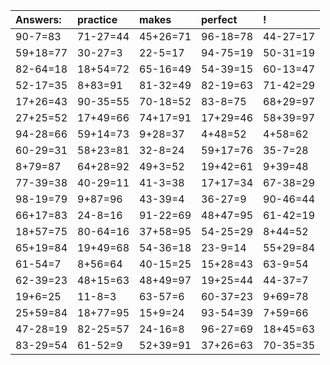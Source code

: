| Answers: | practice | makes | perfect | ! |
| :--- | :--- | :--- | :--- | :--- |
| 90-7=83 | 71-27=44 | 45+26=71 | 96-18=78 | 44-27=17 | 
| 59+18=77 | 30-27=3 | 22-5=17 | 94-75=19 | 50-31=19 | 
| 82-64=18 | 18+54=72 | 65-16=49 | 54-39=15 | 60-13=47 | 
| 52-17=35 | 8+83=91 | 81-32=49 | 82-19=63 | 71-42=29 | 
| 17+26=43 | 90-35=55 | 70-18=52 | 83-8=75 | 68+29=97 | 
| 27+25=52 | 17+49=66 | 74+17=91 | 17+29=46 | 58+39=97 | 
| 94-28=66 | 59+14=73 | 9+28=37 | 4+48=52 | 4+58=62 | 
| 60-29=31 | 58+23=81 | 32-8=24 | 59+17=76 | 35-7=28 | 
| 8+79=87 | 64+28=92 | 49+3=52 | 19+42=61 | 9+39=48 | 
| 77-39=38 | 40-29=11 | 41-3=38 | 17+17=34 | 67-38=29 | 
| 98-19=79 | 9+87=96 | 43-39=4 | 36-27=9 | 90-46=44 | 
| 66+17=83 | 24-8=16 | 91-22=69 | 48+47=95 | 61-42=19 | 
| 18+57=75 | 80-64=16 | 37+58=95 | 54-25=29 | 8+44=52 | 
| 65+19=84 | 19+49=68 | 54-36=18 | 23-9=14 | 55+29=84 | 
| 61-54=7 | 8+56=64 | 40-15=25 | 15+28=43 | 63-9=54 | 
| 62-39=23 | 48+15=63 | 48+49=97 | 19+25=44 | 44-37=7 | 
| 19+6=25 | 11-8=3 | 63-57=6 | 60-37=23 | 9+69=78 | 
| 25+59=84 | 18+77=95 | 15+9=24 | 93-54=39 | 7+59=66 | 
| 47-28=19 | 82-25=57 | 24-16=8 | 96-27=69 | 18+45=63 | 
| 83-29=54 | 61-52=9 | 52+39=91 | 37+26=63 | 70-35=35 | 
